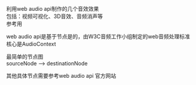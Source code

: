 利用web audio api制作的几个音效效果  
包括：视频可视化、3D音效、音频消声等  
参考用

web audio api是基于节点是的，由W3C音频工作小组制定的web音频处理标准		
核心是AudioContext		

最简单的节点图		
sourceNode --> destinationNode

其他具体节点需要参考web audio api 官方网站
